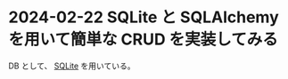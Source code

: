 # 2024-02-22 SQLite と SQLAlchemy を用いて簡単な CRUD を実装してみる

DB として、 [SQLite](https://www.sqlite.org/) を用いている。